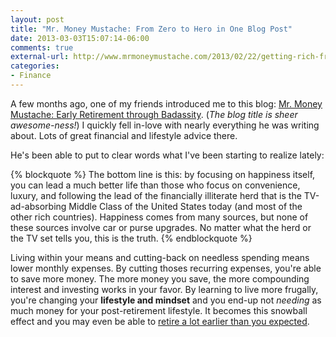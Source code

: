 ```yaml
---
layout: post
title: "Mr. Money Mustache: From Zero to Hero in One Blog Post"
date: 2013-03-03T15:07:14-06:00
comments: true
external-url: http://www.mrmoneymustache.com/2013/02/22/getting-rich-from-zero-to-hero-in-one-blog-post/
categories:
- Finance
---
```


A few months ago, one of my friends introduced me to this blog:
[Mr. Money Mustache: Early Retirement through Badassity](http://www.mrmoneymustache.com/).
(*The blog title is sheer awesome-ness!*) I quickly fell in-love with nearly
everything he was writing about.  Lots of great financial and lifestyle advice
there.

He's been able to put to clear words what I've been starting to realize lately:

{% blockquote %}
The bottom line is this: by focusing on happiness itself, you can lead a much better life than those who focus on convenience, luxury, and following the lead of the financially illiterate herd that is the TV-ad-absorbing Middle Class of the United States today (and most of the other rich countries).  Happiness comes from many sources, but none of these sources involve car or purse upgrades. No matter what the herd or the TV set tells you, this is the truth.
{% endblockquote %}

Living within your means and cutting-back on needless spending means lower
monthly expenses. By cutting thoses recurring expenses, you're able to save
more money.  The more money you save, the more compounding interest and
investing works in your favor. By learning to live more frugally, you're
changing your **lifestyle and mindset** and you end-up not *needing* as much
money for your post-retirement lifestyle. It becomes this snowball effect and
you may even be able to [retire a lot earlier than you expected](http://www.mrmoneymustache.com/2012/01/13/the-shockingly-simple-math-behind-early-retirement/).


